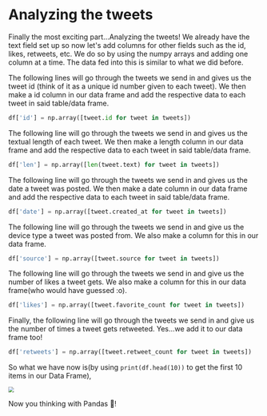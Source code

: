 <!--title={Analizing the tweets}-->

<!--badges={Web Development:30}-->

<h1>Analyzing the tweets</h1>
Finally the most exciting part...Analyzing the tweets! We already have the text field set up so now let's add columns for other fields such as the id, likes, retweets, etc. We do so by using the numpy arrays and adding one column at a time. The data fed into this is similar to what we did before.

The following lines will go through the tweets we send in and gives us the tweet id (think of it as a unique id number given to each tweet). We then make a id column in our data frame and add the respective data to each tweet in said table/data frame.

```python
df['id'] = np.array([tweet.id for tweet in tweets])
```

The following line will go through the tweets we send in and gives us the textual length of each tweet. We then make a length column in our data frame and add the respective data to each tweet in said table/data frame.

```python
df['len'] = np.array([len(tweet.text) for tweet in tweets])
```

The following line will go through the tweets we send in and gives us the date a tweet was posted.  We then make a date column in our data frame and add the respective data to each tweet in said table/data frame.

```python
df['date'] = np.array([tweet.created_at for tweet in tweets])
```

The following line will go through the tweets we send in and give us the device type a tweet was posted from. We also make a column for this in our data frame.

```python
df['source'] = np.array([tweet.source for tweet in tweets])
```

The following line will go through the tweets we send in and give us the number of likes a tweet gets. We also make a column for this in our data frame(who would have guessed :o).

```python
df['likes'] = np.array([tweet.favorite_count for tweet in tweets])
```

Finally, the following line will go through the tweets we send in and give us the number of times a tweet gets retweeted. Yes...we add it to our data frame too!

```python
df['retweets'] = np.array([tweet.retweet_count for tweet in tweets])
```

So what we have now is(by using `print(df.head(10))` to get the first 10 items in our Data Frame),

<img src="https://i.postimg.cc/bJz9YXsF/Annotation-2020-01-09-221346.png" style="zoom:67%;" >

Now you thinking with Pandas 🐼!